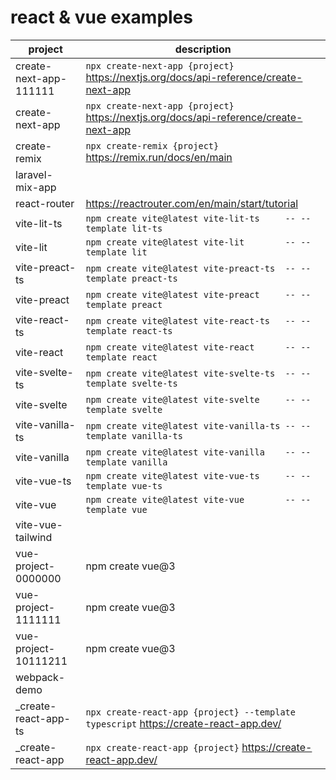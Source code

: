 # react & vue examples

| project                | description
|------------------------|------------
| create-next-app-111111 | `npx create-next-app {project}` https://nextjs.org/docs/api-reference/create-next-app
| create-next-app        | `npx create-next-app {project}` https://nextjs.org/docs/api-reference/create-next-app
| create-remix           | `npx create-remix {project}` https://remix.run/docs/en/main
| laravel-mix-app        |
| react-router           | https://reactrouter.com/en/main/start/tutorial
| vite-lit-ts            | `npm create vite@latest vite-lit-ts     -- --template lit-ts`
| vite-lit               | `npm create vite@latest vite-lit        -- --template lit`
| vite-preact-ts         | `npm create vite@latest vite-preact-ts  -- --template preact-ts`
| vite-preact            | `npm create vite@latest vite-preact     -- --template preact`
| vite-react-ts          | `npm create vite@latest vite-react-ts   -- --template react-ts`
| vite-react             | `npm create vite@latest vite-react      -- --template react`
| vite-svelte-ts         | `npm create vite@latest vite-svelte-ts  -- --template svelte-ts`
| vite-svelte            | `npm create vite@latest vite-svelte     -- --template svelte`
| vite-vanilla-ts        | `npm create vite@latest vite-vanilla-ts -- --template vanilla-ts`
| vite-vanilla           | `npm create vite@latest vite-vanilla    -- --template vanilla`
| vite-vue-ts            | `npm create vite@latest vite-vue-ts     -- --template vue-ts`
| vite-vue               | `npm create vite@latest vite-vue        -- --template vue`
| vite-vue-tailwind      |
| vue-project-0000000    | npm create vue@3
| vue-project-1111111    | npm create vue@3
| vue-project-10111211   | npm create vue@3
| webpack-demo           |
| _create-react-app-ts   | `npx create-react-app {project} --template typescript` https://create-react-app.dev/
| _create-react-app      | `npx create-react-app {project}` https://create-react-app.dev/
